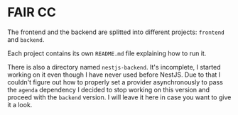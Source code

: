 # FAIR CC

The frontend and the backend are splitted into different projects: `frontend` and `backend`.

Each project contains its own `README.md` file explaining how to run it.

There is also a directory named `nestjs-backend`. It's incomplete, I started working on it even though I have never used before NestJS. Due to that I couldn't figure out how to properly set a provider asynchronously to pass the `agenda` dependency I decided to stop working on this version and proceed with the `backend` version. I will leave it here in case you want to give it a look.